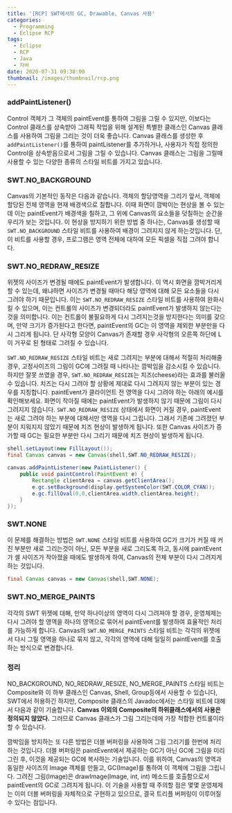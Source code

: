 ```yaml
---
title: '[RCP] SWT에서의 GC, Drawable, Canvas 사용'
categories:
  - Programming
  - Eclipse RCP
tags:
  - Eclipse
  - RCP
  - Java
  - 자바
date: 2020-07-31 09:38:00
thumbnail: /images/thumbnail/rcp.png
---
```


### addPaintListener()

Control 객체가 그 객체의 paintEvent를 통하여 그림을 그릴 수 있지만, 이보다는 Control 클래스를 상속받아 그래픽 작업을 위해 설계된 특별한 클래스인 Canvas 클래스를 사용하여 그림을 그리는 것이 더욱 좋습니다. Canvas 클래스를 생성한 후 `addPaintListener()`를 통하여 paintListener를 추가하거나, 사용자가 직접 정의한 Control을 상속받음으로서 그림을 그릴 수 있습니다. Canvas 클래스는 그림을 그릴때 사용할 수 있는 다양한 종류의 스타일 비트를 가지고 있습니다.

### SWT.NO_BACKGROUND

Canvas의 기본적인 동작은 다음과 같습니다. 객체의 할당영역을 그리기 앞서, 객체에 할당된 전체 영역을 현재 배경색으로 칠합니다. 이때 화면이 깜박이는 현상을 볼 수 있는데 이는 paintEvent가 배경색을 칠하고, 그 위에 Canvas의 요소들을 덧칠하는 순간을 우리가 보는 것입니다. 이 현상을 방지하기 위한 방법 중 하나는, Canvas를 생성할 때 `SWT.NO_BACKGROUND` 스타일 비트를 사용하여 배경이 그려지지 않게 하는것입니다. 단, 이 비트를 사용할 경우, 프로그램은 영역 전체에 대하여 모든 픽셀을 직접 그려야 합니다.

### SWT.NO_REDRAW_RESIZE

위젯의 사이즈가 변경될 때에도 paintEvent가 발생합니다. 이 역시 화면을 깜박거리게 할 수 있는데, 왜냐하면 사이즈가 변경될 때마다 해당 영역에 대해 모든 요소들을 다시 그려야 하기 때문입니다. 이는 `SWT.NO_REDRAW_RESIZE` 스타일 비트를 사용하여 완화시킬 수 있으며, 이는 컨트롤의 사이즈가 변경되더라도 paintEvent가 발생하지 않는다는 것을 의미합니다. 이는 컨트롤이 불필요하게 다시 그려지는것을 방지한다는 의미를 갖으며, 만약 크기가 증가된다고 한다면, paintEvent의 GC는 이 영역을 제외한 부분만을 다시 그리게 됩니다. 단 사각형 모양이 Canvas가 존재할 경우 사각형의 오른쪽 하단에 L이 거꾸로 된 형태로 그려질 수 있습니다.

`SWT.NO_REDRAW_RESIZE` 스타일 비트는 새로 그려지는 부분에 대해서 적절히 처리해줄 경우, 고정사이즈의 그림이 GC에 그려질 때 나타나는 깜박임을 감소시킬 수 있습니다. 하지만 잘못 쓰였을 경우, `SWT.NO_REDRAW_RESIZE`는 치즈(cheese)라는 효과를 불러올 수 있습니다. 치즈는 다시 그려야 할 상황에 제대로 다시 그려지지 않는 부분이 있는 경우를 지칭합니다. paintEvent가 클라이언트 전 영역을 다시 그려야 하는 아래의 예시를 확인해보세요. 화면이 작아질 때에는 paintEvent가 발생하지 않기 때문에 그림이 다시 그려지지 않습니다. `SWT.NO_REDRAW_RESIZE` 상태에서 화면이 커질 경우, paintEvent는 새로 그려야 하는 부분에 대해서만 영역을 다시 그립니다. 그래서 기존에 그려졌던 부분이 지워지지 않았기 때문에 치즈 현상이 발생하게 됩니다. 또한 Canvas 사이즈가 증가할 때 GC는 필요한 부분만 다시 그리기 때문에 치즈 현상이 발생하게 됩니다.

```java
shell.setLayout(new FillLayout());
final Canvas canvas = new Canvas(shell,SWT.NO_REDRAW_RESIZE);

canvas.addPaintListener(new PaintListener() {
    public void paintControl(PaintEvent e) {
        Rectangle clientArea = canvas.getClientArea();
        e.gc.setBackground(display.getSystemColor(SWT.COLOR_CYAN));
        e.gc.fillOval(0,0,clientArea.width,clientArea.height);
    }
});
```

### SWT.NONE

이 문제를 해결하는 방법은 `SWT.NONE` 스타일 비트를 사용하여 GC가 크기가 커질 때 커진 부분만 새로 그리는것이 아닌, 모든 부분을 새로 그리도록 하고, 동시에 paintEvent가 셸 사이즈가 작아졌을 때에도 발생하게 하여, Canvas의 전체 부분이 다시 그려지게 하는 것입니다.

```java
final Canvas canvas = new Canvas(shell,SWT.NONE);
```

### SWT.NO_MERGE_PAINTS

각각의 SWT 위젯에 대해, 만약 하나이상의 영역이 다시 그려져야 할 경우, 운영체제는 다시 그려야 할 영역을 하나의 영역으로 묶어서 paintEvent를 발생하여 효율적인 처리를 가능하게 합니다. Canvas의 `SWT.NO_MERGE_PAINTS` 스타일 비트는 각각의 위젯에서 다시 그릴 영역을 하나로 묶지 않고, 각각의 영역에 대해 일일히 paintEvent를 호출하는 방식으로 변경합니다.

### 정리

NO_BACKGROUND, NO_REDRAW_RESIZE, NO_MERGE_PAINTS 스타일 비트는 Composite와 이 하부 클래스인 Canvas, Shell, Group등에서 사용할 수 있습니다, SWT에서 허용하긴 하지만, Composite 클래스의 Javadoc에서는 스타일 비트에 대해서 다음과 같이 기술합니다. **Canvas 이외의 Composite의 하위클래스에서의 사용은 정의되지 않았다.** 그러므로 Canvas 클래스가 그림 그리는데에 가장 적합한 컨트롤이라 할 수 있습니다.

깜박임을 방지하는 또 다른 방법은 더블 버퍼링을 사용하여 그림 그리기를 한번에 처리하는 것입니다. 더블 버퍼링은 paintEvent에서 제공하는 GC기 아닌 GC에 그림을 미리 그린 후, 이것을 제공되는 GC에 복사하는 기술입니다. 이를 위하여, Canvas의 영역과 동일한 사이즈의 Image 객체를 만들고, GC(Image)를 통하여 이 객체에 그림을 그립니다. 그려진 그림(Image)은 drawImage(Image, int, int) 메소드를 호출함으로서 paintEvent의 GC로 그려지게 됩니다. 이 기술을 사용할 때 주의할 점은 몇몇 운영체제는 이미 더블 버퍼링을 자체적으로 구현하고 있으므로, 결국 트리플 버퍼링이 이루어질 수 있다는 점입니다.
